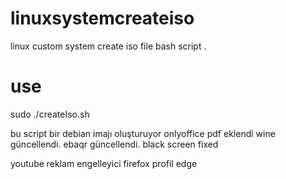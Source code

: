 # linuxsystemcreateiso
linux custom system create iso file bash script .
# use
sudo ./createIso.sh

bu script bir debian imajı oluşturuyor 
onlyoffice pdf eklendi
wine güncellendi.
ebaqr güncellendi.
black screen fixed

youtube reklam engelleyici
firefox profil
edge
